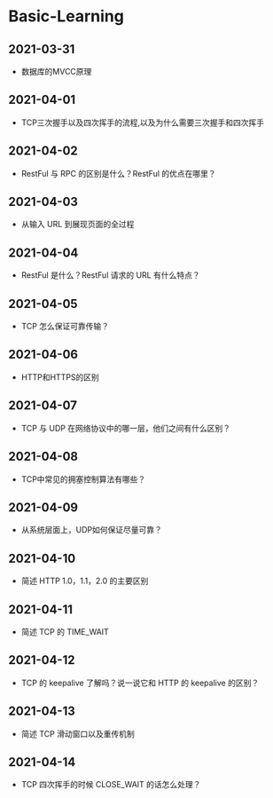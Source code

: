 # Basic-Learning

## 2021-03-31
* 数据库的MVCC原理

## 2021-04-01
* TCP三次握手以及四次挥手的流程,以及为什么需要三次握手和四次挥手

## 2021-04-02
* RestFul 与 RPC 的区别是什么？RestFul 的优点在哪里？

## 2021-04-03
* 从输入 URL 到展现页面的全过程

## 2021-04-04
* RestFul 是什么？RestFul 请求的 URL 有什么特点？

## 2021-04-05
* TCP 怎么保证可靠传输？

## 2021-04-06
* HTTP和HTTPS的区别

## 2021-04-07
* TCP 与 UDP 在网络协议中的哪一层，他们之间有什么区别？

## 2021-04-08
* TCP中常见的拥塞控制算法有哪些？

## 2021-04-09
* 从系统层面上，UDP如何保证尽量可靠？

## 2021-04-10
* 简述 HTTP 1.0，1.1，2.0 的主要区别

## 2021-04-11
* 简述 TCP 的 TIME_WAIT

## 2021-04-12
* TCP 的 keepalive 了解吗？说一说它和 HTTP 的 keepalive 的区别？

## 2021-04-13
* 简述 TCP 滑动窗口以及重传机制

## 2021-04-14
* TCP 四次挥手的时候 CLOSE_WAIT 的话怎么处理？
